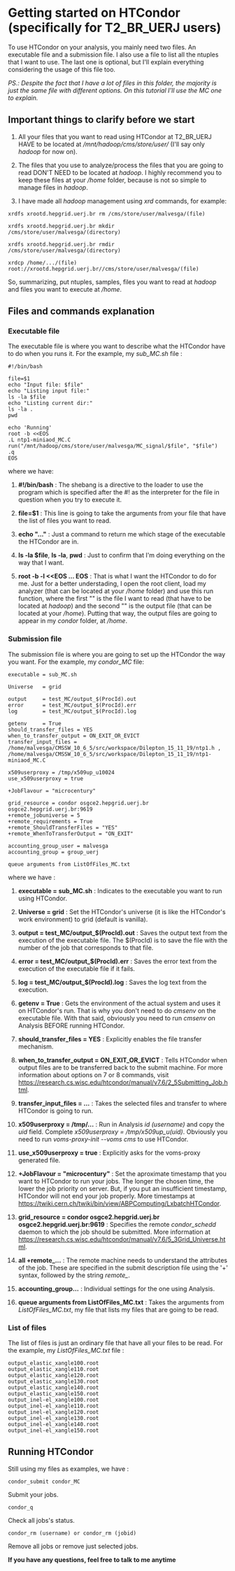 # Getting started on HTCondor (specifically for T2_BR_UERJ users)

To use HTCondor on your analysis, you mainly need two files. An executable file and a submission file. I also use a file to 
list all the ntuples that I want to use.
The last one is optional, but I'll explain everything considering the usage of this file too.

*PS.: Despite the fact that I have a lot of files in this folder, the majority is just the same file with different options.
On this tutorial I'll use the MC one to explain.*

## Important things to clarify before we start

1. All your files that you want to read using HTCondor at T2_BR_UERJ HAVE to be located at */mnt/hadoop/cms/store/user/*
(I'll say only *hadoop* for now on).

2. The files that you use to analyze/process the files that you are going to read DON'T NEED to be located at *hadoop*.
I highly recommend you to keep these files at your */home* folder, because is not so simple to manage files in *hadoop*.

3. I have made all *hadoop* management using *xrd* commands, for example: 

```
xrdfs xrootd.hepgrid.uerj.br rm /cms/store/user/malvesga/(file)
```

```
xrdfs xrootd.hepgrid.uerj.br mkdir /cms/store/user/malvesga/(directory)
```

```
xrdfs xrootd.hepgrid.uerj.br rmdir /cms/store/user/malvesga/(directory)
```

```
xrdcp /home/.../(file) root://xrootd.hepgrid.uerj.br//cms/store/user/malvesga/(file)
```

So, summarizing, put ntuples, samples, files you want to read at *hadoop* and files you want to execute at */home*.

## Files and commands explanation

### Executable file 

The executable file is where you want to describe what the HTCondor have to do when you runs it. For the example, my 
*sub_MC.sh* file :

```
#!/bin/bash

file=$1
echo "Input file: $file"
echo "Listing input file:"
ls -la $file
echo "Listing current dir:"
ls -la .
pwd

echo 'Running'
root -b <<EOS
.L ntp1-miniaod_MC.C
run("/mnt/hadoop/cms/store/user/malvesga/MC_signal/$file", "$file")
.q
EOS
```

where we have:

1. **#!/bin/bash** : The shebang is a directive to the loader to use the program which is specified after the #! as the 
interpreter for the file in question when you try to execute it.

2. **file=$1** : This line is going to take the arguments from your file that have the list of files you want to read.

3. **echo "..."** : Just a command to return me which stage of the executable the HTCondor are in.

4. **ls -la $file**, **ls -la**, **pwd** : Just to confirm that I'm doing everything on the way that I want.

5. **root -b -l <<EOS ... EOS** : That is what I want the HTCondor to do for me. Just for a better understading, 
I open the root client, load my analyzer (that can be located at your */home* folder) and use this run function, 
where the first "" is the file I want to read (that have to be located at *hadoop*) and the second "" is the output file (that can be located at your */home*). Putting that way, the output files are going to appear in my *condor* folder, at */home*.

### Submission file

The submission file is where you are going to set up the HTCondor the way you want. For the example, my *condor_MC* file: 

```
executable = sub_MC.sh

Universe   = grid

output     = test_MC/output_$(ProcId).out
error      = test_MC/output_$(ProcId).err
log        = test_MC/output_$(ProcId).log

getenv     = True
should_transfer_files = YES
when_to_transfer_output = ON_EXIT_OR_EVICT
transfer_input_files = /home/malvesga/CMSSW_10_6_5/src/workspace/Dilepton_15_11_19/ntp1.h , /home/malvesga/CMSSW_10_6_5/src/workspace/Dilepton_15_11_19/ntp1-miniaod_MC.C 

x509userproxy = /tmp/x509up_u10024
use_x509userproxy = true

+JobFlavour = "microcentury"

grid_resource = condor osgce2.hepgrid.uerj.br osgce2.hepgrid.uerj.br:9619
+remote_jobuniverse = 5
+remote_requirements = True
+remote_ShouldTransferFiles = "YES"
+remote_WhenToTransferOutput = "ON_EXIT"

accounting_group_user = malvesga
accounting_group = group_uerj

queue arguments from ListOfFiles_MC.txt
```

where we have : 

1. **executable = sub_MC.sh** : Indicates to the executable you want to run using HTCondor.

2. **Universe = grid** : Set the HTCondor's universe (it is like the HTCondor's work environment) to grid (default is vanilla).

3. **output = test_MC/output_$(ProcId).out** : Saves the output text from the execution of the executable file. 
The $(ProcId) is to save the file with the number of the job that corresponds to that file.

4. **error = test_MC/output_$(ProcId).err** : Saves the error text from the execution of the executable file if it fails.

5. **log = test_MC/output_$(ProcId).log** : Saves the log text from the execution.

6. **getenv = True** : Gets the environment of the actual system and uses it on HTCondor's run. That is why you don't need to
do *cmsenv* on the executable file. With that said, obviously you need to run *cmsenv* on Analysis BEFORE running HTCondor.

7. **should_transfer_files = YES** : Explicitly enables the file transfer mechanism.

8. **when_to_transfer_output = ON_EXIT_OR_EVICT** : Tells HTCondor when output files are to be transferred back to the submit machine. For more information about options on 7 or 8 commands, visit https://research.cs.wisc.edu/htcondor/manual/v7.6/2_5Submitting_Job.html.

9. **transfer_input_files = ...** : Takes the selected files and transfer to where HTCondor is going to run.

10. **x509userproxy = /tmp/...** : Run in Analysis *id (username)* and copy the *uid* field. Complete *x509userproxy = /tmp/x509up_u(uid)*. Obviously you need to run *voms-proxy-init --voms cms* to use HTCondor.

11. **use_x509userproxy = true** : Explicitly asks for the voms-proxy generated file.

12. **+JobFlavour = "microcentury"** : Set the aproximate timestamp that you want to HTCondor to run your jobs. The longer 
the chosen time, the lower the job priority on server. But, if you put an insufficient timestamp, HTCondor will not end 
your job properly. More timestamps at https://twiki.cern.ch/twiki/bin/view/ABPComputing/LxbatchHTCondor.

13. **grid_resource = condor osgce2.hepgrid.uerj.br osgce2.hepgrid.uerj.br:9619** : Specifies the remote *condor_schedd* daemon to which the job should be submitted. More information at https://research.cs.wisc.edu/htcondor/manual/v7.6/5_3Grid_Universe.html.

14. **all +remote_...** : The remote machine needs to understand the attributes of the job. These are specified in the submit description file using the '+' syntax, followed by the string *remote_*.

15. **accounting_group...** : Individual settings for the one using Analysis.

16. **queue arguments from ListOfFiles_MC.txt** : Takes the arguments from *ListOfFiles_MC.txt*, my file that lists my files that 
are going to be read.

### List of files

The list of files is just an ordinary file that have all your files to be read. For the example, my *ListOfFiles_MC.txt* file : 


```
output_elastic_xangle100.root 
output_elastic_xangle110.root 
output_elastic_xangle120.root 
output_elastic_xangle130.root 
output_elastic_xangle140.root 
output_elastic_xangle150.root 
output_inel-el_xangle100.root 
output_inel-el_xangle110.root 
output_inel-el_xangle120.root 
output_inel-el_xangle130.root 
output_inel-el_xangle140.root 
output_inel-el_xangle150.root 

```

## Running HTCondor 

Still using my files as examples, we have :

```
condor_submit condor_MC
```

Submit your jobs.

```
condor_q
```

Check all jobs's status.

```
condor_rm (username) or condor_rm (jobid)
```

Remove all jobs or remove just selected jobs.


**If you have any questions, feel free to talk to me anytime**
